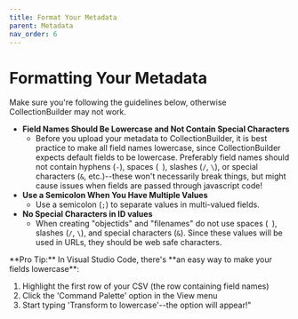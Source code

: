 ```yaml
---
title: Format Your Metadata
parent: Metadata
nav_order: 6
---
```


# Formatting Your Metadata

Make sure you're following the guidelines below, otherwise CollectionBuilder may not work.

- **Field Names Should Be Lowercase and Not Contain Special Characters**
    - Before you upload your metadata to CollectionBuilder, it is best practice to make all field names lowercase, since CollectionBuilder expects default fields to be lowercase. Preferably field names should not contain hyphens (`-`), spaces (` `), slashes (`/`, `\`), or special characters (`&`, etc.)--these won't necessarily break things, but might cause issues when fields are passed through javascript code!
- **Use a Semicolon When You Have Multiple Values**
    - Use a semicolon (`;`) to separate values in multi-valued fields.
- **No Special Characters in ID values**
    - When creating "objectids" and "filenames" do not use spaces (` `), slashes (`/`, `\`), and special characters (`&`). Since these values will be used in URLs, they should be web safe characters.


<div class="alert alert-green" markdown="1">
**Pro Tip:** In Visual Studio Code, there's **an easy way to make your fields lowercase**: 

1. Highlight the first row of your CSV (the row containing field names) 
2. Click the 'Command Palette' option in the View menu 
3. Start typing 'Transform to lowercase'--the option will appear!"
</div>